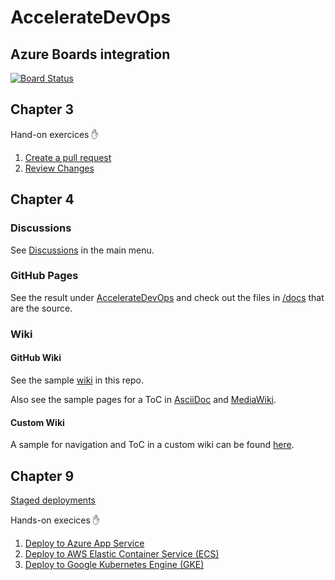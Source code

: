 # AccelerateDevOps

## Azure Boards integration

[![Board Status](https://dev.azure.com/wulfland/dc3f49e0-ea99-4a3a-b60c-772563921d52/e625f6c9-996b-4916-8e05-542c2cde028c/_apis/work/boardbadge/b675898f-85c1-4ee1-92b9-2f484b1256a0)](https://dev.azure.com/wulfland/dc3f49e0-ea99-4a3a-b60c-772563921d52/_boards/board/t/e625f6c9-996b-4916-8e05-542c2cde028c/Microsoft.RequirementCategory)

## Chapter 3

Hand-on exercices ✋

1. [Create a pull request](ch3_pull-request/Create-PullRequest.md)
2. [Review Changes](ch3_pull-request/Review-Changes.md)

## Chapter 4

### Discussions

See [Discussions](https://github.com/wulfland/AccelerateDevOps/discussions) in the main menu.

### GitHub Pages

See the result under [AccelerateDevOps](https://wulfland.github.io/AccelerateDevOps/) and check out the files in [/docs](docs) that are the source.

### Wiki

#### GitHub Wiki

See the sample [wiki](https://github.com/wulfland/AccelerateDevOps/wiki) in this repo.

Also see the sample pages for a ToC in [AsciiDoc](https://github.com/wulfland/AccelerateDevOps/wiki/AsciiDoc-ToC) and [MediaWiki](https://github.com/wulfland/AccelerateDevOps/wiki/MediaWiki-ToC).

#### Custom Wiki

A sample for navigation and ToC in a custom wiki can be found [here](ch4_customWiki/Home.md).

## Chapter 9

[Staged deployments](/../../actions/workflows/StagedDeployment.yml)

Hands-on execices ✋

1. [Deploy to Azure App Service](ch9_release/Deploy_to_Azure_App_Service.md)
2. [Deploy to AWS Elastic Container Service (ECS)](ch9_release/Deploy_to_AWS_ECS.md)
3. [Deploy to Google Kubernetes Engine (GKE)](ch9_release/Deploy_to_GKE.md)
